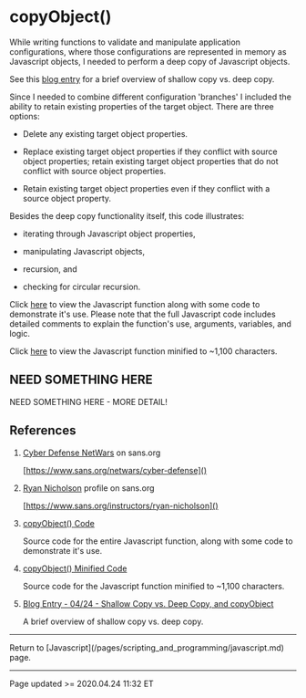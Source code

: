 # copyObject()

While writing functions to validate and manipulate application configurations, where those configurations are represented in memory as Javascript objects, I needed to perform a deep copy of Javascript objects.

See this [blog entry](/pages/blog.md#04/24_-_Shallow_Copy_vs._Deep_Copy,_and_copyObject) for a brief overview of shallow copy vs. deep copy.

Since I needed to combine different configuration 'branches' I included the ability to retain existing properties of the target object. There are three options:

 - Delete any existing target object properties.

 - Replace existing target object properties if they conflict with source object properties; retain existing target object properties that do not conflict with source object properties.

 - Retain existing target object properties even if they conflict with a source object property.

Besides the deep copy functionality itself, this code illustrates:

 - iterating through Javascript object properties,

 - manipulating Javascript objects,

 - recursion, and

 - checking for circular recursion.

Click [here](https://www.scheidel.net/library/copyObject.js) to view the Javascript function along with some code to demonstrate it's use. Please note that the full Javascript code includes detailed comments to explain the function's use, arguments, variables, and logic.

Click [here](https://www.scheidel.net/library/copyObject-mini.js) to view the Javascript function minified to ~1,100 characters.

## NEED SOMETHING HERE

NEED SOMETHING HERE - MORE DETAIL!

## References

 1. [Cyber Defense NetWars](https://www.sans.org/netwars/cyber-defense) on sans.org
 
    [https://www.sans.org/netwars/cyber-defense]()
 
 2. [Ryan Nicholson](https://www.sans.org/instructors/ryan-nicholson) profile on sans.org
 
    [https://www.sans.org/instructors/ryan-nicholson]()

 3. [copyObject() Code](/library/copyObject.js)

    Source code for the entire Javascript function, along with some code to demonstrate it's use.

 4. [copyObject() Minified Code](/library/copyObject-mini.js)

    Source code for the Javascript function minified to ~1,100 characters.

 5. [Blog Entry - 04/24 - Shallow Copy vs. Deep Copy, and copyObject](/pages/blog.md#04/24_-_Shallow_Copy_vs._Deep_Copy,_and_copyObject)

    A brief overview of shallow copy vs. deep copy.

<hr class="tight">
Return to [Javascript](/pages/scripting_and_programming/javascript.md) page.

<hr class="tight"><p class="timestamp">Page updated >= 2020.04.24 11:32 ET</p>
